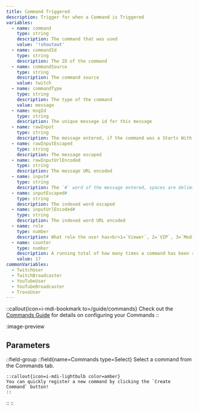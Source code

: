 ```yaml
---
title: Command Triggered
description: Trigger for when a Command is Triggered
variables:
  - name: command
    type: string
    description: The command that was used
    value: '!shoutout'
  - name: commandId
    type: string
    description: The ID of the command
  - name: commandSource
    type: string
    description: The command source
    value: twitch
  - name: commandType
    type: string
    description: The type of the command
    value: message
  - name: msgId
    type: string
    description: The unique message id for this message
  - name: rawInput
    type: string
    description: The message entered, if the command was a Starts With, this will be removed
  - name: rawInputEscaped
    type: string
    description: The message escaped
  - name: rawInputUrlEncoded
    type: string
    description: The message URL encoded
  - name: input#
    type: string
    description: The `#` word of the message entered, spaces are delimiters and variable names are 0 indexed, so `input0` would give the first word, `input1` would give the second, and so on
  - name: inputEscaped#
    type: string
    description: The indexed word escaped
  - name: inputUrlEncoded#
    type: string
    description: The indexed word URL encoded
  - name: role
    type: number
    description: What role the user has<br>1=`Viewer`, 2=`VIP`, 3=`Mod`, 4=`Broadcaster`
  - name: counter
    type: number
    description: A running total of how many times a command has been run since application launch
    value: 17
commonVariables:
  - TwitchUser
  - TwitchBroadcaster
  - YouTubeUser
  - YouTubeBroadcaster
  - TrovoUser
---
```


::callout{icon=i-mdi-bookmark to=/guide/commands}
Check out the [Commands Guide](/guide/commands) for details on configuring your Commands
::

:image-preview

## Parameters
::field-group
  ::field{name=Commands type=Select}
    Select a command from the Commands tab.

    ::callout{icon=i-mdi-lightbulb color=amber}
    You can quickly register a new command by clicking the `Create Command` button!
    ::
  ::
::